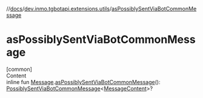 //[docs](../../index.md)/[dev.inmo.tgbotapi.extensions.utils](index.md)/[asPossiblySentViaBotCommonMessage](as-possibly-sent-via-bot-common-message.md)



# asPossiblySentViaBotCommonMessage  
[common]  
Content  
inline fun [Message](../dev.inmo.tgbotapi.types.message.abstracts/-message/index.md).[asPossiblySentViaBotCommonMessage](as-possibly-sent-via-bot-common-message.md)(): [PossiblySentViaBotCommonMessage](../dev.inmo.tgbotapi.types.message.content.abstracts/-possibly-sent-via-bot-common-message/index.md)<[MessageContent](../dev.inmo.tgbotapi.types.message.content.abstracts/-message-content/index.md)>?  



